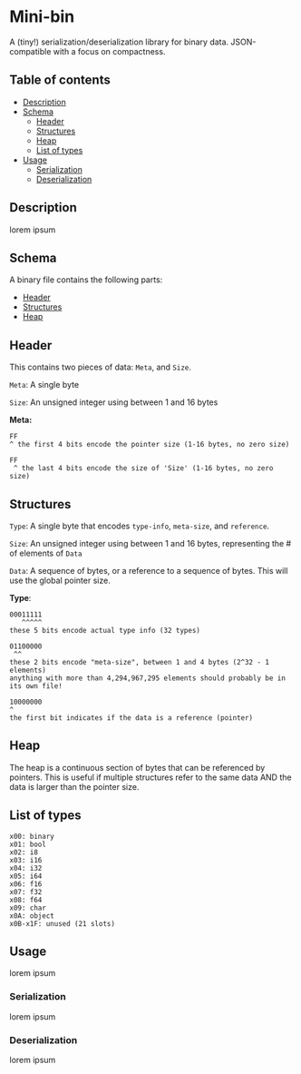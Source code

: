 
# Mini-bin

A (tiny!) serialization/deserialization library for binary data. JSON-compatible with a focus on compactness.

## Table of contents

- [Description](#description)
- [Schema](#schema)
  - [Header](#header)
  - [Structures](#structures)
  - [Heap](#heap)
  - [List of types](#list-of-types)
- [Usage](#usage)
  - [Serialization](#serialization)
  - [Deserialization](#deserialization)

## Description

lorem ipsum

## Schema

A binary file contains the following parts:

- [Header](#header)
- [Structures](#structures)
- [Heap](#heap)

## Header

This contains two pieces of data: `Meta`, and `Size`.

`Meta`: A single byte

`Size`: An unsigned integer using between 1 and 16 bytes

**Meta:**

```#
FF
^ the first 4 bits encode the pointer size (1-16 bytes, no zero size)

FF
 ^ the last 4 bits encode the size of 'Size' (1-16 bytes, no zero size)
```

## Structures

`Type`: A single byte that encodes `type-info`, `meta-size`, and `reference`.

`Size`: An unsigned integer using between 1 and 16 bytes, representing the # of elements of `Data`

`Data`: A sequence of bytes, or a reference to a sequence of bytes. This will use the global pointer size.

**Type**:

```#
00011111
   ^^^^^
these 5 bits encode actual type info (32 types)

01100000
 ^^
these 2 bits encode "meta-size", between 1 and 4 bytes (2^32 - 1 elements)
anything with more than 4,294,967,295 elements should probably be in its own file!

10000000
^
the first bit indicates if the data is a reference (pointer)
```

## Heap

The heap is a continuous section of bytes that can be referenced by pointers. This is useful if multiple structures refer to the same data AND the data is larger than the pointer size.

## List of types

```#
x00: binary
x01: bool
x02: i8
x03: i16
x04: i32
x05: i64
x06: f16
x07: f32
x08: f64
x09: char
x0A: object
x0B-x1F: unused (21 slots)
```

## Usage

lorem ipsum

### Serialization

lorem ipsum

### Deserialization

lorem ipsum
